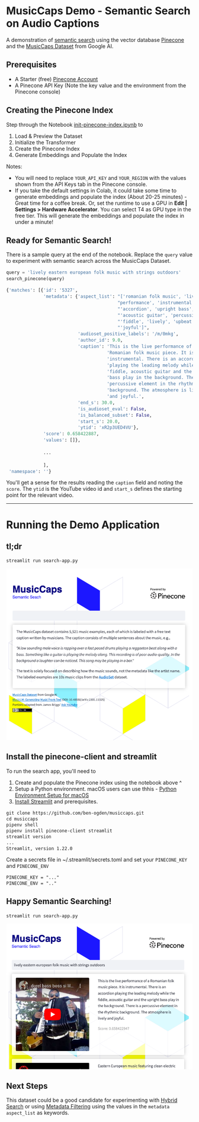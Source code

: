 # MusicCaps Demo - Semantic Search on Audio Captions

A demonstration of [semantic search](https://en.wikipedia.org/wiki/Semantic_search) using the vector database [Pinecone](https://pinecone.io) and the [MusicCaps Dataset](https://huggingface.co/datasets/google/MusicCaps) from Google AI.

## Prerequisites

- A Starter (free) [Pinecone Account](https://app.pinecone.io/?sessionType=signup)
- A Pinecone API Key (Note the key value and the environment from the Pinecone console)

## Creating the Pinecone Index

Step through the Notebook [init-pinecone-index.ipynb](https://github.com/ben-ogden/musiccaps/blob/main/init-pinecone-index.ipynb) to

1. Load & Preview the Dataset
2. Initialize the Transformer
3. Create the Pinecone Index
4. Generate Embeddings and Populate the Index

Notes:
- You will need to replace `YOUR_API_KEY` and `YOUR_REGION` with the values shown from the API Keys tab in the Pinecone console. 
- If you take the default settings in Colab, it could take some time to generate embeddings and populate the index (About 20-25 minutes) - Great time for a coffee break. Or, set the runtime to use a GPU in ****Edit | Settings > Hardware Accelerator****. You can select T4 as GPU type in the free tier. This will generate the embeddings and populate the index in under a minute!

## Ready for Semantic Search!

There is a sample query at the end of the notebook. Replace the `query` value to experiment with semantic search across the MusicCaps Dataset.

```python
query = 'lively eastern european folk music with strings outdoors'
search_pinecone(query)
```


```python
{'matches': [{'id': '5327',
              'metadata': {'aspect_list': "['romanian folk music', 'live "
                                          "performance', 'instrumental', "
                                          "'accordion', 'upright bass', "
                                          "'acoustic guitar', 'percussion', "
                                          "'fiddle', 'lively', 'upbeat', "
                                          "'joyful']",
                           'audioset_positive_labels': '/m/0mkg',
                           'author_id': 9.0,
                           'caption': 'This is the live performance of a '
                                      'Romanian folk music piece. It is '
                                      'instrumental. There is an accordion '
                                      'playing the leading melody while the '
                                      'fiddle, acoustic guitar and the upright '
                                      'bass play in the background. There is a '
                                      'percussive element in the rhythmic '
                                      'background. The atmosphere is lively '
                                      'and joyful.',
                           'end_s': 30.0,
                           'is_audioset_eval': False,
                           'is_balanced_subset': False,
                           'start_s': 20.0,
                           'ytid': 'xR2p3UED4VU'},
              'score': 0.658422887,
              'values': []},
              
              ...
              
              ],
 'namespace': ''}
```

You'll get a sense for the results reading the `caption` field and noting the `score`. The `ytid` is the YouTube video id and `start_s` defines the starting point for the relevant video.



----------


# Running the Demo Application

## tl;dr
```console
streamlit run search-app.py
```

![MusicCaps Semantic Search with Pinecone](img/musiccaps1.png)

## Install the pinecone-client and streamlit

To run the search app, you'll need to
1. Create and populate the Pinecone index using the notebook above ^
2. Setup a Python environment. macOS users can use thhis -
    [Python Environment Setup for macOS](https://gist.github.com/ben-ogden/c139b8c73b81751ab3e0bbafc9282c8f)
3. [Install Streamlit](https://docs.streamlit.io/library/get-started/installation) and prerequisites. 

```console
git clone https://github.com/ben-ogden/musiccaps.git
cd musiccaps
pipenv shell
pipenv install pinecone-client streamlit
streamlit version
...
Streamlit, version 1.22.0
```

Create a secrets file in ~/.streamlit/secrets.toml and set your `PINECONE_KEY` and `PINECONE_ENV`

```console
PINECONE_KEY = "..."
PINECONE_ENV = ".."
```

## Happy Semantic Searching!

```console
streamlit run search-app.py
```

![MusicCaps Semantic Search with Pinecone](img/musiccaps2.png)

## Next Steps

This dataset could be a good candidate for experimenting with [Hybrid Search](https://docs.pinecone.io/docs/hybrid-search) or using [Metadata Filtering](https://docs.pinecone.io/docs/metadata-filtering) using the values in the `metadata` `aspect_list` as keywords.
